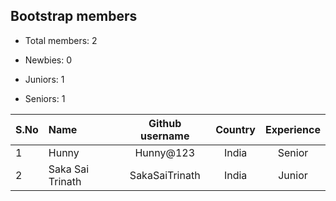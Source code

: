 ## Bootstrap members

-   Total members: 2

-   Newbies: 0
-   Juniors: 1
-   Seniors: 1

| S.No | Name             | Github username | Country | Experience |
| :--- | :--------------- | :-------------: | :-----: | :--------: |
| 1    | Hunny            |    Hunny@123    |  India  |   Senior   |
| 2    | Saka Sai Trinath | SakaSaiTrinath  |  India  |   Junior   |

